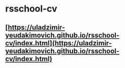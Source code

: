 # rsschool-cv

## [https://uladzimir-yeudakimovich.github.io/rsschool-cv/index.html](https://uladzimir-yeudakimovich.github.io/rsschool-cv/index.html)